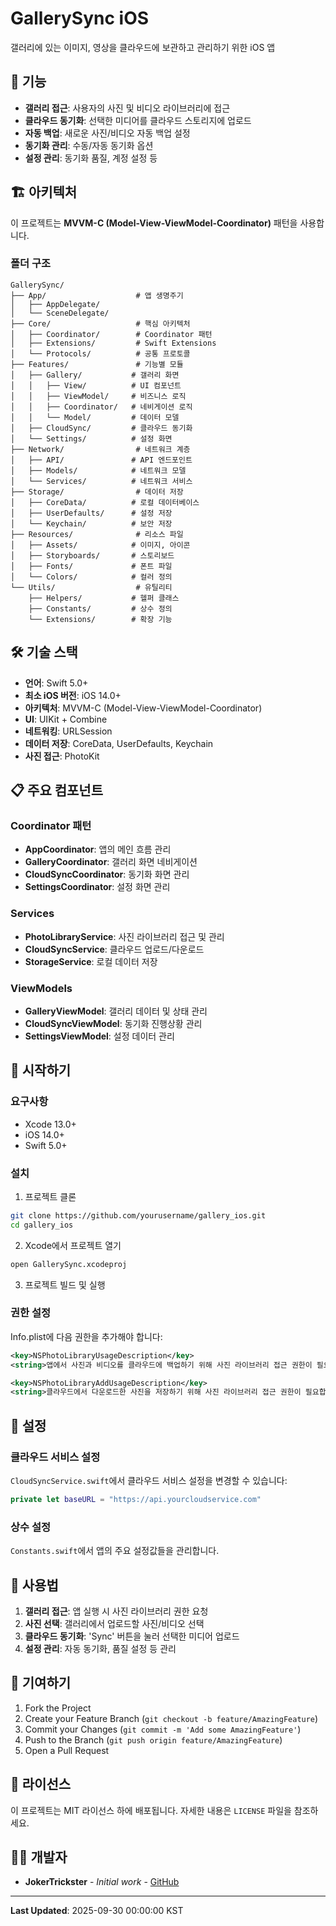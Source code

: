 # GallerySync iOS

갤러리에 있는 이미지, 영상을 클라우드에 보관하고 관리하기 위한 iOS 앱

## 📱 기능

- **갤러리 접근**: 사용자의 사진 및 비디오 라이브러리에 접근
- **클라우드 동기화**: 선택한 미디어를 클라우드 스토리지에 업로드
- **자동 백업**: 새로운 사진/비디오 자동 백업 설정
- **동기화 관리**: 수동/자동 동기화 옵션
- **설정 관리**: 동기화 품질, 계정 설정 등

## 🏗️ 아키텍처

이 프로젝트는 **MVVM-C (Model-View-ViewModel-Coordinator)** 패턴을 사용합니다.

### 폴더 구조

```
GallerySync/
├── App/                    # 앱 생명주기
│   ├── AppDelegate/
│   └── SceneDelegate/
├── Core/                   # 핵심 아키텍처
│   ├── Coordinator/        # Coordinator 패턴
│   ├── Extensions/         # Swift Extensions
│   └── Protocols/          # 공통 프로토콜
├── Features/               # 기능별 모듈
│   ├── Gallery/           # 갤러리 화면
│   │   ├── View/          # UI 컴포넌트
│   │   ├── ViewModel/     # 비즈니스 로직
│   │   ├── Coordinator/   # 네비게이션 로직
│   │   └── Model/         # 데이터 모델
│   ├── CloudSync/         # 클라우드 동기화
│   └── Settings/          # 설정 화면
├── Network/                # 네트워크 계층
│   ├── API/               # API 엔드포인트
│   ├── Models/            # 네트워크 모델
│   └── Services/          # 네트워크 서비스
├── Storage/                # 데이터 저장
│   ├── CoreData/          # 로컬 데이터베이스
│   ├── UserDefaults/      # 설정 저장
│   └── Keychain/          # 보안 저장
├── Resources/              # 리소스 파일
│   ├── Assets/            # 이미지, 아이콘
│   ├── Storyboards/       # 스토리보드
│   ├── Fonts/             # 폰트 파일
│   └── Colors/            # 컬러 정의
└── Utils/                  # 유틸리티
    ├── Helpers/           # 헬퍼 클래스
    ├── Constants/         # 상수 정의
    └── Extensions/        # 확장 기능
```

## 🛠️ 기술 스택

- **언어**: Swift 5.0+
- **최소 iOS 버전**: iOS 14.0+
- **아키텍처**: MVVM-C (Model-View-ViewModel-Coordinator)
- **UI**: UIKit + Combine
- **네트워킹**: URLSession
- **데이터 저장**: CoreData, UserDefaults, Keychain
- **사진 접근**: PhotoKit

## 📋 주요 컴포넌트

### Coordinator 패턴
- **AppCoordinator**: 앱의 메인 흐름 관리
- **GalleryCoordinator**: 갤러리 화면 네비게이션
- **CloudSyncCoordinator**: 동기화 화면 관리
- **SettingsCoordinator**: 설정 화면 관리

### Services
- **PhotoLibraryService**: 사진 라이브러리 접근 및 관리
- **CloudSyncService**: 클라우드 업로드/다운로드
- **StorageService**: 로컬 데이터 저장

### ViewModels
- **GalleryViewModel**: 갤러리 데이터 및 상태 관리
- **CloudSyncViewModel**: 동기화 진행상황 관리
- **SettingsViewModel**: 설정 데이터 관리

## 🚀 시작하기

### 요구사항
- Xcode 13.0+
- iOS 14.0+
- Swift 5.0+

### 설치

1. 프로젝트 클론
```bash
git clone https://github.com/yourusername/gallery_ios.git
cd gallery_ios
```

2. Xcode에서 프로젝트 열기
```bash
open GallerySync.xcodeproj
```

3. 프로젝트 빌드 및 실행

### 권한 설정

Info.plist에 다음 권한을 추가해야 합니다:

```xml
<key>NSPhotoLibraryUsageDescription</key>
<string>앱에서 사진과 비디오를 클라우드에 백업하기 위해 사진 라이브러리 접근 권한이 필요합니다.</string>

<key>NSPhotoLibraryAddUsageDescription</key>
<string>클라우드에서 다운로드한 사진을 저장하기 위해 사진 라이브러리 접근 권한이 필요합니다.</string>
```

## 🔧 설정

### 클라우드 서비스 설정

`CloudSyncService.swift`에서 클라우드 서비스 설정을 변경할 수 있습니다:

```swift
private let baseURL = "https://api.yourcloudservice.com"
```

### 상수 설정

`Constants.swift`에서 앱의 주요 설정값들을 관리합니다.

## 📱 사용법

1. **갤러리 접근**: 앱 실행 시 사진 라이브러리 권한 요청
2. **사진 선택**: 갤러리에서 업로드할 사진/비디오 선택
3. **클라우드 동기화**: 'Sync' 버튼을 눌러 선택한 미디어 업로드
4. **설정 관리**: 자동 동기화, 품질 설정 등 관리

## 🤝 기여하기

1. Fork the Project
2. Create your Feature Branch (`git checkout -b feature/AmazingFeature`)
3. Commit your Changes (`git commit -m 'Add some AmazingFeature'`)
4. Push to the Branch (`git push origin feature/AmazingFeature`)
5. Open a Pull Request

## 📄 라이선스

이 프로젝트는 MIT 라이선스 하에 배포됩니다. 자세한 내용은 `LICENSE` 파일을 참조하세요.

## 👨‍💻 개발자

- **JokerTrickster** - *Initial work* - [GitHub](https://github.com/JokerTrickster)

---

**Last Updated**: 2025-09-30 00:00:00 KST

